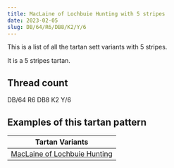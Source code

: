 ```yaml
---
title: MacLaine of Lochbuie Hunting with 5 stripes
date: 2023-02-05
slug: DB/64/R6/DB8/K2/Y/6
---
```

This is a list of all the tartan sett variants with 5 stripes.

It is a 5 stripes tartan.


## Thread count
DB/64 R6 DB8 K2 Y/6

## Examples of this tartan pattern

| Tartan Variants |
|---------------|
| [MacLaine of Lochbuie Hunting](/variants/db/64/r6/db8/k2/y/6-db00006b-k000000-rc80000-yc8c800)||
